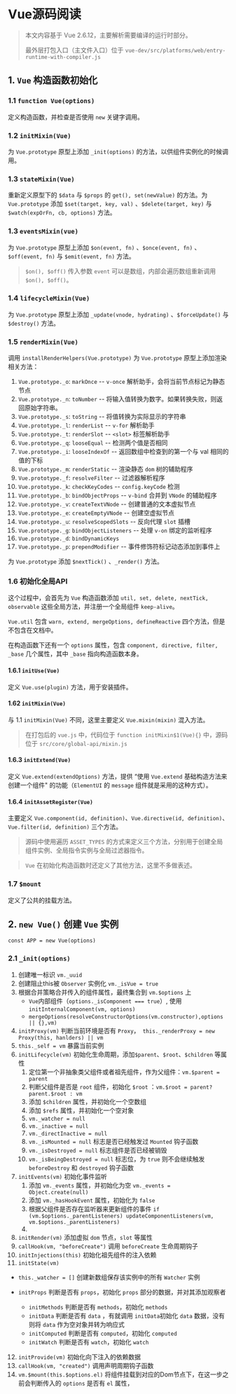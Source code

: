 # Vue源码阅读

> 本文内容基于 Vue 2.6.12，主要解析需要编译的运行时部分。
>
> 最外层打包入口（主文件入口）位于 `vue-dev/src/platforms/web/entry-runtime-with-compiler.js`

## 1. `Vue` 构造函数初始化

### 1.1 `function Vue(options)`

定义构造函数，并检查是否使用 `new` 关键字调用。

### 1.2 `initMixin(Vue)`

为 `Vue.prototype` 原型上添加 `_init(options)` 的方法，以供组件实例化的时候调用。

### 1.3 `stateMixin(Vue)`

重新定义原型下的 `$data` 与 `$props` 的 `get(), set(newValue)` 的方法。为 `Vue.prototype` 添加 `$set(target, key, val)` 、`$delete(target, key)` 与 `$watch(expOrFn, cb, options)` 方法。

### 1.3 `eventsMixin(vue)`

为 `Vue.prototype` 原型上添加 `$on(event, fn)` 、`$once(event, fn)` 、`$off(event, fn)` 与 `$emit(event, fn)` 方法。

> `$on(), $off()` 传入参数 `event` 可以是数组，内部会遍历数组重新调用 `$on(), $off()`。

### 1.4 `lifecycleMixin(Vue)` 

为 `Vue.prototype` 原型上添加 `_update(vnode, hydrating)` 、`$forceUpdate()` 与 `$destroy()` 方法。

### 1.5 `renderMixin(Vue)` 

调用 `installRenderHelpers(Vue.prototype)` 为 `Vue.prototype` 原型上添加渲染相关方法：

1. `Vue.prototype._o`: `markOnce` -- `v-once` 解析助手，会将当前节点标记为静态节点
2. `Vue.prototype._n`: `toNumber` -- 将输入值转换为数字。如果转换失败，则返回原始字符串。
3. `Vue.prototype._s`: `toString` -- 将值转换为实际显示的字符串
4. `Vue.prototype._l`: `renderList` -- `v-for` 解析助手
5. `Vue.prototype._t`: `renderSlot` -- `<slot>` 标签解析助手
6. `Vue.prototype._q`: `looseEqual` -- 检测两个值是否相同
7. `Vue.prototype._i`: `looseIndexOf` -- 返回数组中检查到的第一个与 val 相同的值的下标
8. `Vue.prototype._m`: `renderStatic` -- 渲染静态 `dom` 树的辅助程序
9. `Vue.prototype._f`: `resolveFilter` -- 过滤器解析程序
10. `Vue.prototype._k`: `checkKeyCodes` -- `config.keyCode` 检测
11. `Vue.prototype._b`: `bindObjectProps` -- `v-bind` 合并到 `VNode` 的辅助程序
12. `Vue.prototype._v`: `createTextVNode` -- 创建普通的文本虚拟节点
13. `Vue.prototype._e`: `createEmptyVNode` --  创建空虚拟节点
14. `Vue.prototype._u`: `resolveScopedSlots` -- 反向代理 `slot` 插槽
15. `Vue.prototype._g`: `bindObjectListeners` -- 处理 `v-on` 绑定的监听程序
16. `Vue.prototype._d`: `bindDynamicKeys`
17. `Vue.prototype._p`: `prependModifier` -- 事件修饰符标记动态添加到事件上

为 `Vue.prototype` 添加 `$nextTick()` 、`_render()` 方法。

### 1.6 初始化全局API

这个过程中，会首先为 `Vue` 构造函数添加 `util, set, delete, nextTick, observable` 这些全局方法，并注册一个全局组件 `keep-alive`。

`Vue.util` 包含 `warn, extend, mergeOptions, defineReactive` 四个方法，但是不包含在文档中。

在构造函数下还有一个 `options` 属性，包含 `component, directive, filter, _base` 几个属性，其中 `_base` 指向构造函数本身。

#### 1.6.1 `initUse(Vue)`

定义 `Vue.use(plugin)` 方法，用于安装插件。

#### 1.62 `initMixin(Vue)`

与 1.1 `initMixin(Vue)` 不同，这里主要定义 `Vue.mixin(mixin)` 混入方法。

> 在打包后的 `vue.js` 中，代码位于 `function initMixin$1(Vue){}` 中，源码位于 `src/core/global-api/mixin.js`

#### 1.6.3 `initExtend(Vue)`

定义 `Vue.extend(extendOptions)` 方法，提供 “使用 `Vue.extend` 基础构造方法来创建一个组件" 的功能（`ElementUI` 的 `message` 组件就是采用的这种方式）。

#### 1.6.4 `initAssetRegister(Vue)`

主要定义 `Vue.component(id, definition)`、`Vue.directive(id, definition)`、`Vue.filter(id, definition)` 三个方法。

> 源码中使用遍历 `ASSET_TYPES` 的方式来定义三个方法，分别用于创建全局组件实例、全局指令实例与全局过滤器指令。

> `Vue` 在初始化构造函数时还定义了其他方法，这里不多做表述。

### 1.7 `$mount`

定义了公共的挂载方法。

## 2. `new Vue()` 创建 `Vue` 实例

`const APP = new Vue(options)`

### 2.1 `_init(options)`

1. 创建唯一标识 `vm._uuid`
2. 创建阻止this被 `Observer` 实例化 `vm._isVue = true`
3. 根据合并策略合并传入的组件属性，最终集合到 `vm.$options` 上
   - `Vue`内部组件（`options._isComponent === true`）, 使用 `initInternalComponent(vm, options)`
   - `mergeOptions(resolveConstructorOptions(vm.constructor),options || {},vm)`
4. `initProxy(vm)` 判断当前环境是否有 `Proxy`，` this._renderProxy = new Proxy(this, hanlders) || vm`
5. `this._self = vm` 暴露当前实例
6. `initLifecycle(vm)` 初始化生命周期，添加`$parent`、`$root`、`$children` 等属性
   1. 定位第一个非抽象类父组件或者祖先组件，作为父组件：`vm.$parent = parent`
   2. 判断父组件是否是 `root` 组件，初始化 `$root` ：`vm.$root = parent? parent.$root : vm`
   3. 添加 `$children` 属性，并初始化一个空数组
   4. 添加 `$refs` 属性，并初始化一个空对象
   5. `vm._watcher = null`
   6. `vm._inactive = null`
   7. `vm._directInactive = null`
   8. `vm._isMounted = null` 标志是否已经触发过 `Mounted` 钩子函数
   9. `vm._isDestroyed = null` 标志组件是否已经被销毁
   10. `vm._isBeingDestroyed = null` 标志位，为 `true` 则不会继续触发 `beforeDestroy` 和 `destroyed` 钩子函数
7. `initEvents(vm)` 初始化事件监听
   1. 添加 `vm._events` 属性，并初始化为空 `vm._events = Object.create(null)`
   2. 添加 `vm._hasHookEvent` 属性，初始化为 `false`
   3. 根据父组件是否存在监听器来更新组件的事件 `if (vm.$options._parentListeners) updateComponentListeners(vm, vm.$options._parentListeners) `
   4. 
8. `initRender(vm)` 添加虚拟 `dom` 节点，`slot` 等属性
9. `callHook(vm, "beforeCreate")` 调用 `beforeCreate` 生命周期钩子
10. `initInjections(this)` 初始化祖先组件的注入依赖
11. `initState(vm)` 
- `this._watcher = []` 创建新数组保存该实例中的所有 `Watcher` 实例
    
- `initProps` 判断是否有 `props`，初始化 `props` 部分的数据，并对其添加观察者
    - `initMethods` 判断是否有 `methods`，初始化 `methods`
    - `initData` 判断是否有 `data` ，有就调用 `initData`初始化 `data` 数据，没有则将 `data` 作为空对象并转为响应式
    - `initComputed` 判断是否有 `computed`，初始化 `computed`
    - `initWatch` 判断是否有 `watch`，初始化 `watch`
12. `initProvide(vm)` 初始化向下注入的依赖数据
13. `callHook(vm, "created")` 调用声明周期钩子函数
14. `vm.$mount(this.$options.el)` 将组件挂载到对应的Dom节点下，在这一步之前会判断传入的 `options` 是否有 `el` 属性，

